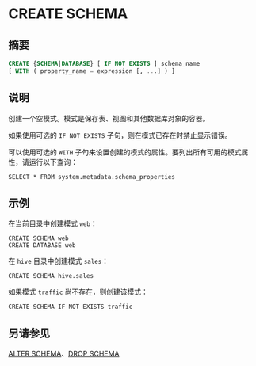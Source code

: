 
# CREATE SCHEMA

## 摘要

``` sql
CREATE {SCHEMA|DATABASE} [ IF NOT EXISTS ] schema_name
[ WITH ( property_name = expression [, ...] ) ]
```

## 说明

创建一个空模式。模式是保存表、视图和其他数据库对象的容器。

如果使用可选的 `IF NOT EXISTS` 子句，则在模式已存在时禁止显示错误。

可以使用可选的 `WITH` 子句来设置创建的模式的属性。要列出所有可用的模式属性，请运行以下查询：

    SELECT * FROM system.metadata.schema_properties

## 示例

在当前目录中创建模式 `web`：

    CREATE SCHEMA web
    CREATE DATABASE web

在 `hive` 目录中创建模式 `sales`：

    CREATE SCHEMA hive.sales

如果模式 `traffic` 尚不存在，则创建该模式：

    CREATE SCHEMA IF NOT EXISTS traffic

## 另请参见

[ALTER SCHEMA](./alter-schema.html)、[DROP SCHEMA](./drop-schema.html)